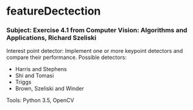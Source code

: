 # featureDectection

### Subject: Exercise 4.1 from Computer Vision: Algorithms and Applications, Richard Szeliski
Interest point detector:
Implement one or more keypoint detectors and compare their performance.
Possible detectors:
-	Harris and Stephens
-	Shi and Tomasi
-	Triggs
-	Brown, Szeliski and Winder

Tools: Python 3.5, OpenCV
